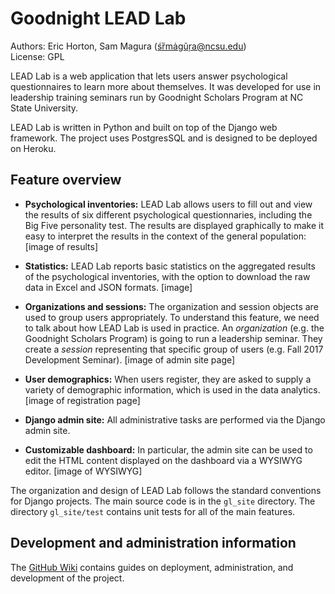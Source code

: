 # Goodnight LEAD Lab

Authors: Eric Horton, Sam Magura (śȑmȧgũŗa@ncsu.edu)   
License: GPL

LEAD Lab is a web application that lets users answer psychological questionnaires to learn more about themselves. It was developed for use in leadership training seminars run by Goodnight Scholars Program at NC State University.

LEAD Lab is written in Python and built on top of the Django web framework. The project uses PostgresSQL and is designed to be deployed on Heroku.

## Feature overview
* **Psychological inventories:** LEAD Lab allows users to fill out and view the results of six different psychological questionnaries, including the Big Five personality test. The results are displayed graphically to make it easy to interpret the results in the context of the general population:
[image of results]

* **Statistics:** LEAD Lab reports basic statistics on the aggregated results of the psychological inventories, with the option to download the raw data in Excel and JSON formats.
[image]

* **Organizations and sessions:** The organization and session objects are used to group users appropriately. To understand this feature, we need to talk about how LEAD Lab is used in practice. An *organization* (e.g. the Goodnight Scholars Program) is going to run a leadership seminar. They create a *session* representing that specific group of users (e.g. Fall 2017 Development Seminar).
[image of admin site page]

* **User demographics:** When users register, they are asked to supply a variety of demographic information, which is used in the data analytics.
[image of registration page]

* **Django admin site:** All administrative tasks are performed via the Django admin site.

* **Customizable dashboard:** In particular, the admin site can be used to edit the HTML content displayed on the dashboard via a WYSIWYG editor.
[image of WYSIWYG]

The organization and design of LEAD Lab follows the standard conventions for Django projects. The main source code is in the `gl_site` directory. The directory `gl_site/test` contains unit tests for all of the main features.

## Development and administration information
The [GitHub Wiki](https://github.com/srmagura/goodnight-lead/wiki) contains guides on deployment, administration, and development of the project.
